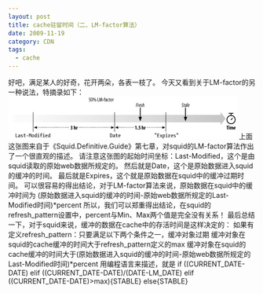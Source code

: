 ```yaml
---
layout: post
title: cache驻留时间（二、LM-factor算法）
date: 2009-11-19
category: CDN
tags: 
  - cache
---
```


好吧，满足某人的好奇，花开两朵，各表一枝了。
今天又看到关于LM-factor的另一种说法，特摘录如下：
<img src="/images/uploads/lm-factor.gif" alt="" />
上面这张图来自于《Squid.Definitive.Guide》第七章，对squid的LM-factor算法作出了一个很直观的描述。
请注意这张图的起始时间坐标：Last-Modified，这个是由squid读取的原始web数据所规定的。
然后就是Date，这个是原始数据进入squid的缓冲的时间。
最后就是Expires，这个就是原始数据在squid中的缓冲过期时间。
可以很容易的得出结论，对于LM-factor算法来说，原始数据在squid中的缓冲时间为
(原始数据进入squid的缓冲的时间-原始web数据所规定的Last-Modified时间)*percent
所以，我们可以郑重得出结论，在squid的refresh_pattern设置中，percent与Min、Max两个值是完全没有关系！
最后总结一下，对于squid来说，缓冲的数据在cache中的存活时间是这样决定的：
如果有定义refresh_pattern：只要满足以下两个条件之一，缓冲对象过期
缓冲对象在squid的cache缓冲的时间大于refresh_pattern定义的max
缓冲对象在squid的cache缓冲的时间大于(原始数据进入squid的缓冲的时间-原始web数据所规定的Last-Modified时间)*percent
用编程语言来描述，就是
if
((CURRENT_DATE-DATE)
elif
((CURRENT_DATE-DATE)/(DATE-LM_DATE)
elif
((CURRENT_DATE-DATE)>max){STABLE}
else{STABLE}



